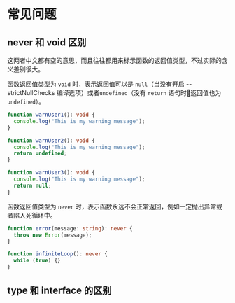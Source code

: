 # 常见问题

## never 和 void 区别

这两者中文都有空的意思，而且往往都用来标示函数的返回值类型，不过实际的含义差别很大。

函数返回值类型为 `void` 时，表示返回值可以是 `null`（当没有开启 --strictNullChecks 编译选项）或者`undefined`（没有 `return` 语句时返回值也为 `undefined`）。

``` ts
function warnUser1(): void {
  console.log("This is my warning message");
}

function warnUser2(): void {
  console.log("This is my warning message");
  return undefined;
}

function warnUser3(): void {
  console.log("This is my warning message");
  return null;
}
```

函数返回值类型为 `never` 时，表示函数永远不会正常返回，例如一定抛出异常或者陷入死循环中。

``` ts
function error(message: string): never {
  throw new Error(message);
}

function infiniteLoop(): never {
  while (true) {}
}

```

## type 和 interface 的区别




<Vssue title="TypeScript 常见问题" />
